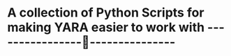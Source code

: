 # A collection of Python Scripts for making YARA easier to work with ----------------🐧---------------
